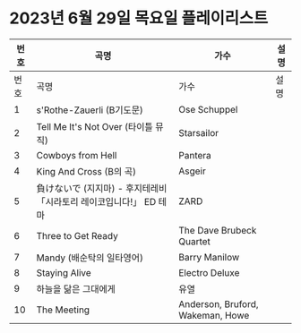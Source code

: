 # 2023년 6월 29일 목요일 플레이리스트

| 번호 | 곡명 | 가수 | 설명 |
|------|------|------|------|
| 번호 | 곡명 | 가수 | 설명 |
| 1 | s'Rothe-Zauerli (B기도문) | Ose Schuppel |  |
| 2 | Tell Me It's Not Over (타이틀 뮤직) | Starsailor |  |
| 3 | Cowboys from Hell | Pantera |  |
| 4 | King And Cross (B의 곡) | Asgeir |  |
| 5 | 負けないで (지지마) - 후지테레비 「시라토리 레이코입니다!」 ED 테마 | ZARD |  |
| 6 | Three to Get Ready | The Dave Brubeck Quartet |  |
| 7 | Mandy (배순탁의 일타영어) | Barry Manilow |  |
| 8 | Staying Alive | Electro Deluxe |  |
| 9 | 하늘을 닮은 그대에게 | 유열 |  |
| 10 | The Meeting | Anderson, Bruford, Wakeman, Howe |  |

